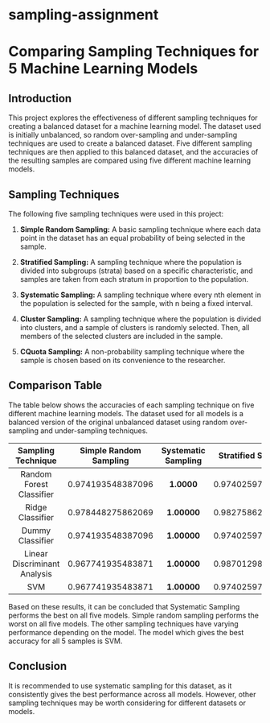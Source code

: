 # sampling-assignment
# Comparing Sampling Techniques for 5 Machine Learning Models

## Introduction

This project explores the effectiveness of different sampling techniques for creating a balanced dataset for a machine learning model. The dataset used is initially unbalanced, so random over-sampling and under-sampling techniques are used to create a balanced dataset. Five different sampling techniques are then applied to this balanced dataset, and the accuracies of the resulting samples are compared using five different machine learning models.

## Sampling Techniques

The following five sampling techniques were used in this project:

1. **Simple Random Sampling:** A basic sampling technique where each data point in the dataset has an equal probability of being selected in the sample.

2. **Stratified Sampling:** A sampling technique where the population is divided into subgroups (strata) based on a specific characteristic, and samples are taken from each stratum in proportion to the population.

3. **Systematic Sampling:** A sampling technique where every nth element in the population is selected for the sample, with n being a fixed interval.

4. **Cluster Sampling:** A sampling technique where the population is divided into clusters, and a sample of clusters is randomly selected. Then, all members of the selected clusters are included in the sample.

5. **CQuota Sampling:** A non-probability sampling technique where the sample is chosen based on its convenience to the researcher.

## Comparison Table

The table below shows the accuracies of each sampling technique on five different machine learning models. The dataset used for all models is a balanced version of the original unbalanced dataset using random over-sampling and under-sampling techniques.

| Sampling Technique | Simple Random Sampling | Systematic Sampling| Stratified Sampling| Cluster Sampling | Quota Sampling |
|:---------------:|:---------------:|:---------------:|:---------------:|:---------------:|:---------------:|
| Random Forest Classifier | 0.974193548387096 | **1.0000** | 0.974025974025974 | 0.993548387096774 | 0.974025974025974 |
| Ridge Classifier | 0.978448275862069 | **1.00000** | 0.982758620689655 | 0.987068965517241 | 0.982758620689655 |
| Dummy Classifier | 0.974193548387096 | **1.00000** | 0.974025974025974 | 0.993548387096774 | 0.974025974025974 |
| Linear Discriminant Analysis | 0.967741935483871 | **1.00000** | 0.987012987012987 | 0.993548387096774 | 0.974025974025974 |
| SVM | 0.967741935483871 | **1.00000** | 0.974025974025974 | 0.993548387096774 | 0.974025974025974 |

Based on these results, it can be concluded that Systematic Sampling performs the best on all five models. Simple random sampling performs the worst on all five models. The other sampling techniques have varying performance depending on the model. The model which gives the best accuracy for all 5 samples is SVM.

## Conclusion

It is recommended to use systematic sampling for this dataset, as it consistently gives the best performance across all models. However, other sampling techniques may be worth considering for different datasets or models.
 
